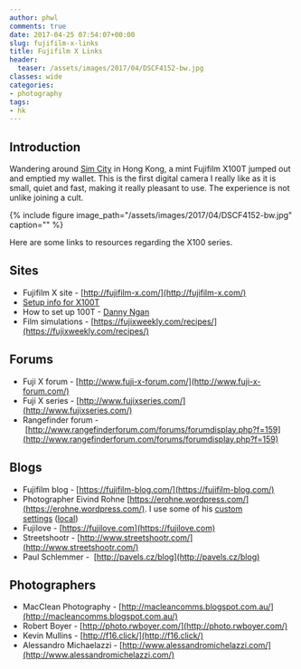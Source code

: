 ```yaml
---
author: phwl
comments: true
date: 2017-04-25 07:54:07+00:00
slug: fujifilm-x-links
title: Fujifilm X Links
header:
  teaser: /assets/images/2017/04/DSCF4152-bw.jpg
classes: wide
categories:
- photography
tags:
- hk
---
```


## Introduction
Wandering around [Sim City](http://www.allabouthongkong.com/?p=644) in Hong Kong, a mint Fujifilm X100T jumped out and emptied my wallet. This is the first digital camera I really like as it is small, quiet and fast, making it really pleasant to use. The experience is not unlike joining a cult.

{% include figure image_path="/assets/images/2017/04/DSCF4152-bw.jpg" caption="" %}

<!-- more -->

Here are some links to resources regarding the X100 series.


## Sites

  * Fujifilm X site - [http://fujifilm-x.com/](http://fujifilm-x.com/)
  * [Setup info for X100T](https://www.f16.click/blog/gear/shooting-weddings-with-fuji.html)
  * How to set up 100T - [Danny Ngan](https://medium.com/dannynganphotography/how-i-configure-my-fujifilm-x100t-for-everything-i-photograph-72658f62ed6c)
  * Film simulations - [https://fujixweekly.com/recipes/](https://fujixweekly.com/recipes/)

## Forums
  * Fuji X forum - [http://www.fuji-x-forum.com/](http://www.fuji-x-forum.com/)
  * Fuji X series - [http://www.fujixseries.com/](http://www.fujixseries.com/)
  * Rangefinder forum - [http://www.rangefinderforum.com/forums/forumdisplay.php?f=159](http://www.rangefinderforum.com/forums/forumdisplay.php?f=159)

## Blogs
  * Fujifilm blog - [https://fujifilm-blog.com/](https://fujifilm-blog.com/)
  * Photographer Eivind Rohne [https://erohne.wordpress.com/](https://erohne.wordpress.com/). I use some of his [custom settings](https://erohne.wordpress.com/2015/01/05/custom-settings-for-the-fujifilm-x-t1/) ([local](/assets/images/2017/04/img_0879-0.jpg))
  * Fujilove - [https://fujilove.com](https://fujilove.com)
  * Streetshootr - [http://www.streetshootr.com/](http://www.streetshootr.com/)
  * Paul Schlemmer -  [http://pavels.cz/blog](http://pavels.cz/blog)

## Photographers
  * MacClean Photography - [http://macleancomms.blogspot.com.au/](http://macleancomms.blogspot.com.au/)
  * Robert Boyer - [http://photo.rwboyer.com/](http://photo.rwboyer.com/)
  * Kevin Mullins - [http://f16.click/](http://f16.click/)
  * Alessandro Michaelazzi - [http://www.alessandromichelazzi.com/](http://www.alessandromichelazzi.com/)
